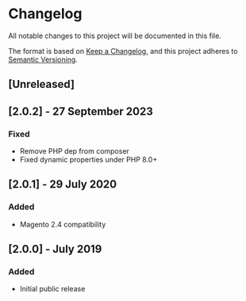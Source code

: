 # Changelog
All notable changes to this project will be documented in this file.

The format is based on [Keep a Changelog](https://keepachangelog.com/en/1.0.0/),
and this project adheres to [Semantic Versioning](https://semver.org/spec/v2.0.0.html).

## [Unreleased]

## [2.0.2] - 27 September 2023
### Fixed
- Remove PHP dep from composer
- Fixed dynamic properties under PHP 8.0+

## [2.0.1] - 29 July 2020
### Added
- Magento 2.4 compatibility

## [2.0.0] - July 2019
### Added
- Initial public release
